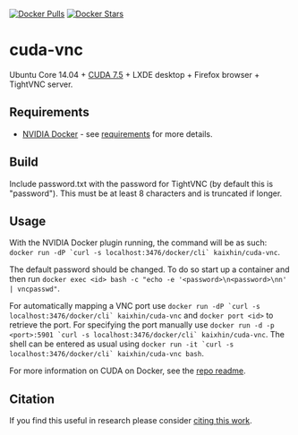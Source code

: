 [![Docker Pulls](https://img.shields.io/docker/pulls/kaixhin/cuda-vnc.svg)](https://hub.docker.com/r/kaixhin/cuda-vnc/)
[![Docker Stars](https://img.shields.io/docker/stars/kaixhin/cuda-vnc.svg)](https://hub.docker.com/r/kaixhin/cuda-vnc/)

cuda-vnc
========
Ubuntu Core 14.04 + [CUDA 7.5](http://www.nvidia.com/object/cuda_home_new.html) + LXDE desktop + Firefox browser + TightVNC server.

Requirements
------------

- [NVIDIA Docker](https://github.com/NVIDIA/nvidia-docker) - see [requirements](https://github.com/NVIDIA/nvidia-docker/wiki/CUDA#requirements) for more details.

Build
-----
Include password.txt with the password for TightVNC (by default this is "password"). This must be at least 8 characters and is truncated if longer.

Usage
-----
With the NVIDIA Docker plugin running, the command will be as such: ``docker run -dP `curl -s localhost:3476/docker/cli` kaixhin/cuda-vnc``.

The default password should be changed. To do so start up a container and then run `docker exec <id> bash -c "echo -e '<password>\n<password>\nn' | vncpasswd"`.

For automatically mapping a VNC port use ``docker run -dP `curl -s localhost:3476/docker/cli` kaixhin/cuda-vnc`` and `docker port <id>` to retrieve the port.
For specifying the port manually use ``docker run -d -p <port>:5901 `curl -s localhost:3476/docker/cli` kaixhin/cuda-vnc``.
The shell can be entered as usual using ``docker run -it `curl -s localhost:3476/docker/cli` kaixhin/cuda-vnc bash``.

For more information on CUDA on Docker, see the [repo readme](https://github.com/Kaixhin/dockerfiles#cuda).

Citation
--------
If you find this useful in research please consider [citing this work](https://github.com/Kaixhin/dockerfiles/blob/master/CITATION.md).
